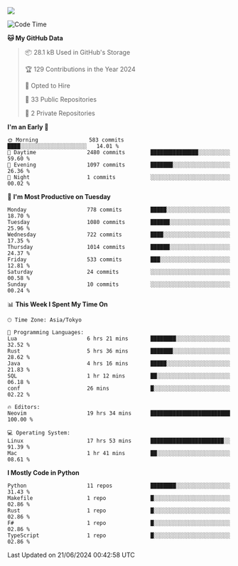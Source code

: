 ![](https://komarev.com/ghpvc/?username=kitagawa-hr)

<!--START_SECTION:waka-->
![Code Time](http://img.shields.io/badge/Code%20Time-884%20hrs%2020%20mins-blue)

**🐱 My GitHub Data** 

> 📦 28.1 kB Used in GitHub's Storage 
 > 
> 🏆 129 Contributions in the Year 2024
 > 
> 💼 Opted to Hire
 > 
> 📜 33 Public Repositories 
 > 
> 🔑 2 Private Repositories 
 > 
**I'm an Early 🐤** 

```text
🌞 Morning                583 commits         ████░░░░░░░░░░░░░░░░░░░░░   14.01 % 
🌆 Daytime                2480 commits        ███████████████░░░░░░░░░░   59.60 % 
🌃 Evening                1097 commits        ███████░░░░░░░░░░░░░░░░░░   26.36 % 
🌙 Night                  1 commits           ░░░░░░░░░░░░░░░░░░░░░░░░░   00.02 % 
```
📅 **I'm Most Productive on Tuesday** 

```text
Monday                   778 commits         █████░░░░░░░░░░░░░░░░░░░░   18.70 % 
Tuesday                  1080 commits        ██████░░░░░░░░░░░░░░░░░░░   25.96 % 
Wednesday                722 commits         ████░░░░░░░░░░░░░░░░░░░░░   17.35 % 
Thursday                 1014 commits        ██████░░░░░░░░░░░░░░░░░░░   24.37 % 
Friday                   533 commits         ███░░░░░░░░░░░░░░░░░░░░░░   12.81 % 
Saturday                 24 commits          ░░░░░░░░░░░░░░░░░░░░░░░░░   00.58 % 
Sunday                   10 commits          ░░░░░░░░░░░░░░░░░░░░░░░░░   00.24 % 
```


📊 **This Week I Spent My Time On** 

```text
🕑︎ Time Zone: Asia/Tokyo

💬 Programming Languages: 
Lua                      6 hrs 21 mins       ████████░░░░░░░░░░░░░░░░░   32.52 % 
Rust                     5 hrs 36 mins       ███████░░░░░░░░░░░░░░░░░░   28.62 % 
Java                     4 hrs 16 mins       █████░░░░░░░░░░░░░░░░░░░░   21.83 % 
SQL                      1 hr 12 mins        ██░░░░░░░░░░░░░░░░░░░░░░░   06.18 % 
conf                     26 mins             █░░░░░░░░░░░░░░░░░░░░░░░░   02.22 % 

🔥 Editors: 
Neovim                   19 hrs 34 mins      █████████████████████████   100.00 % 

💻 Operating System: 
Linux                    17 hrs 53 mins      ███████████████████████░░   91.39 % 
Mac                      1 hr 41 mins        ██░░░░░░░░░░░░░░░░░░░░░░░   08.61 % 
```

**I Mostly Code in Python** 

```text
Python                   11 repos            ████████░░░░░░░░░░░░░░░░░   31.43 % 
Makefile                 1 repo              █░░░░░░░░░░░░░░░░░░░░░░░░   02.86 % 
Rust                     1 repo              █░░░░░░░░░░░░░░░░░░░░░░░░   02.86 % 
F#                       1 repo              █░░░░░░░░░░░░░░░░░░░░░░░░   02.86 % 
TypeScript               1 repo              █░░░░░░░░░░░░░░░░░░░░░░░░   02.86 % 
```




 Last Updated on 21/06/2024 00:42:58 UTC
<!--END_SECTION:waka-->
